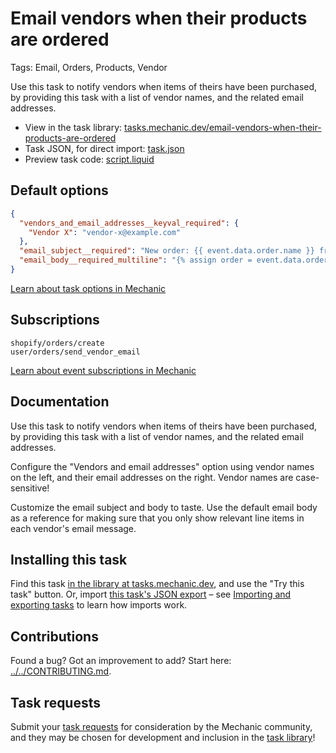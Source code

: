# Email vendors when their products are ordered

Tags: Email, Orders, Products, Vendor

Use this task to notify vendors when items of theirs have been purchased, by providing this task with a list of vendor names, and the related email addresses.

* View in the task library: [tasks.mechanic.dev/email-vendors-when-their-products-are-ordered](https://tasks.mechanic.dev/email-vendors-when-their-products-are-ordered)
* Task JSON, for direct import: [task.json](../../tasks/email-vendors-when-their-products-are-ordered.json)
* Preview task code: [script.liquid](./script.liquid)

## Default options

```json
{
  "vendors_and_email_addresses__keyval_required": {
    "Vendor X": "vendor-x@example.com"
  },
  "email_subject__required": "New order: {{ event.data.order.name }} from {{ shop.name }}",
  "email_body__required_multiline": "{% assign order = event.data.order %}\n\n<p>Hello,</p>\n\n<p>A new order has arrived ({{ order.name }}) for the following items:</p>\n\n<ul>\n{% for line_item in order.line_items %}\n<li>{{ line_item.quantity }}x {% if line_item.sku %}{{ line_item.sku }} -{% endif %} {{ line_item.title }} {% if line_item.variant_title != blank %}({{ line_item.variant_title }}){% endif %}\n</li>\n{% endfor %}\n</ul>\n\n<p>The order is to be shipped to the following address:</p>\n\n<p>\n{% if order.shipping_address %}\n{{ order.shipping_address.name }}\n{% if order.shipping_address.company != blank %}<br>{{ order.shipping_address.company }}{% endif %}\n<br>{{ order.shipping_address.address1 }}\n{% if order.shipping_address.address2 != blank %}<br>{{ order.shipping_address.address2 }}{% endif %}\n<br>{{ order.shipping_address.city }}, {{ order.shipping_address.province }}\n<br>{{ order.shipping_address.zip }} {{ order.shipping_address.country_code }}\n{% else %}\n(missing shipping address)\n{% endif %}\n</p>\n\n<p>\nThanks,\n<br>{{ shop.name }}\n</p>\n"
}
```

[Learn about task options in Mechanic](https://learn.mechanic.dev/core/tasks/options)

## Subscriptions

```liquid
shopify/orders/create
user/orders/send_vendor_email
```

[Learn about event subscriptions in Mechanic](https://learn.mechanic.dev/core/tasks/subscriptions)

## Documentation

Use this task to notify vendors when items of theirs have been purchased, by providing this task with a list of vendor names, and the related email addresses.

Configure the "Vendors and email addresses" option using vendor names on the left, and their email addresses on the right. Vendor names are case-sensitive!

Customize the email subject and body to taste. Use the default email body as a reference for making sure that you only show relevant line items in each vendor's email message.

## Installing this task

Find this task [in the library at tasks.mechanic.dev](https://tasks.mechanic.dev/email-vendors-when-their-products-are-ordered), and use the "Try this task" button. Or, import [this task's JSON export](../../tasks/email-vendors-when-their-products-are-ordered.json) – see [Importing and exporting tasks](https://learn.mechanic.dev/core/tasks/import-and-export) to learn how imports work.

## Contributions

Found a bug? Got an improvement to add? Start here: [../../CONTRIBUTING.md](../../CONTRIBUTING.md).

## Task requests

Submit your [task requests](https://mechanic.canny.io/task-requests) for consideration by the Mechanic community, and they may be chosen for development and inclusion in the [task library](https://tasks.mechanic.dev/)!
